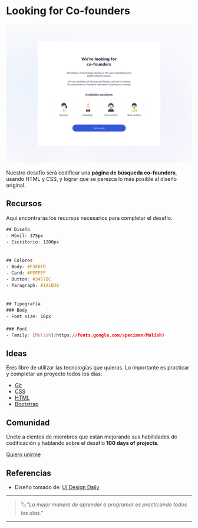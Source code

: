# Looking for Co-founders


![looking for co-founders](./img/85-day.png)

Nuestro desafío será codificar una **página de búsqueda co-founders**, usando HTML y CSS, y lograr que se parezca lo más posible al diseño original.


## Recursos

Aquí encontrarás los recursos necesarios para completar el desafío.

```css
## Diseño
- Móvil: 375px
- Escritorio: 1200px


## Colores
- Body: #F3F6FD
- Card: #FFFFFF
- Button: #3457DC
- Paragraph: #1A1B38


## Tipografía
### Body
- Font size: 16px

### Font
- Family: [Mulish](https://fonts.google.com/specimen/Mulish)
```


## Ideas

Eres libre de utilizar las tecnologías que quieras. Lo importante es practicar y completar un proyecto todos los días:

- [Git](https://git-scm.com/)
- [CSS](https://www.w3schools.com/css/default.asp)
- [HTML](https://www.w3schools.com/html/default.asp)
- [Bootstrap](https://getbootstrap.com/)


## Comunidad

Únete a cientos de miembros que están mejorando sus habilidades de codificación y hablando sobre el desafío **100 days of projects**.

<a href="https://chat.whatsapp.com/LDaK0dksr8f7FbsTWSf0ww" class="btn">
  Quiero unirme
</a>


## Referencias

- Diseño tomado de: [UI Design Daily](https://www.uidesigndaily.com/posts/sketch-looking-for-co-founders-section-website-card-list-day-1308)

---

> 🏷️"_La mejor manera de aprender a programar es practicando todos los días."_  

---